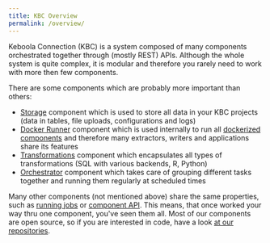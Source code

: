```yaml
---
title: KBC Overview
permalink: /overview/
---
```


Keboola Connection (KBC) is a system composed of many components orchestrated together 
through (mostly REST) APIs. Although the whole system is quite complex, it is modular and therefore 
you rarely need to work with more then few components.

There are some components which are probably more important than others:
- [Storage](/integrate/storage/) component which is used to store all data in your KBC projects (data in tables, 
file uploads, configurations and logs)
- [Docker Runner](/overview/docker-bundle) component which is used internally to run all 
[dockerized components](/extend/docker/) and therefore many extractors, writers and applications share its features
- [Transformations](/integrate/transformations/) component which encapsulates all types of transformations (SQL with
various backends, R, Python)
- [Orchestrator](/intergate/orchestrator/) component which takes care of grouping different tasks together and 
running them regularly at scheduled times

Many other components (not mentioned above) share the same properties, 
such as [running jobs](/overview/jobs/) or [component API](/integrate/#component-api). This means, that
once worked your way thru one component, you've seen them all. Most of our components are 
open source, so if you are interested in code, have a look [at our repositories](/overview/repositories/).


